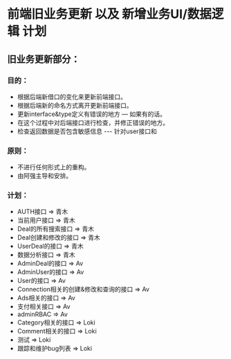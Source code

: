 # 前端旧业务更新 以及 新增业务UI/数据逻辑 计划


## 旧业务更新部分：


### 目的：
  - 根据后端新借口的变化来更新前端接口。
  - 根据后端新的命名方式离开更新前端接口。
  - 更新interface&type定义有错误的地方 — 如果有的话。
  - 在这个过程中对后端接口进行检查，并修正错误的地方。
  - 检查返回数据是否包含敏感信息 --- 针对user接口和

### 原则：
  - 不进行任何形式上的重构。
  - 由阿强主导和安排。

### 计划：
  - AUTH接口 => 青木
  - 当前用户接口 => 青木
  - Deal的所有搜索接口 => 青木
  - Deal创建和修改的接口 => 青木
  - UserDeal的接口 => 青木
  - 数据分析接口 => 青木
  - AdminDeal的接口 => Av
  - AdminUser的接口 => Av
  - User的接口 => Av
  - Connection相关的创建&修改和查询的接口 => Av
  - Ads相关的接口 => Av
  - 支付相关接口 => Av
  - adminRBAC => Av
  - Category相关的接口 => Loki
  - Comment相关的接口 => Loki
  - 测试 => Loki
  - 跟踪和维护bug列表 => Loki
